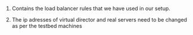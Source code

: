 1) Contains the load balancer rules that we have used in our setup.

2) The ip adresses of virtual director and real servers need to be changed as per the testbed machines
